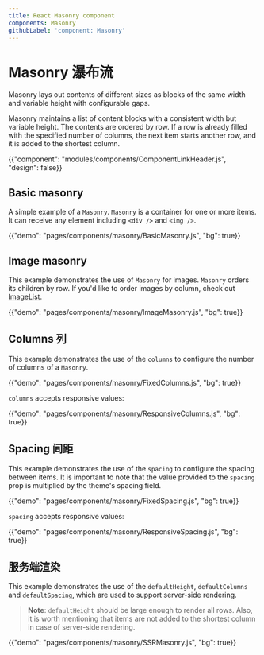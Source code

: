 ```yaml
---
title: React Masonry component
components: Masonry
githubLabel: 'component: Masonry'
---
```


# Masonry 瀑布流

<p class="description">Masonry lays out contents of different sizes as blocks of the same width and variable height with configurable gaps.</p>

Masonry maintains a list of content blocks with a consistent width but variable height. The contents are ordered by row. If a row is already filled with the specified number of columns, the next item starts another row, and it is added to the shortest column.

{{"component": "modules/components/ComponentLinkHeader.js", "design": false}}

## Basic masonry

A simple example of a `Masonry`. `Masonry` is a container for one or more items. It can receive any element including `<div />` and `<img />`.

{{"demo": "pages/components/masonry/BasicMasonry.js", "bg": true}}

## Image masonry

This example demonstrates the use of `Masonry` for images. `Masonry` orders its children by row. If you'd like to order images by column, check out [ImageList](/components/image-list/#masonry-image-list).

{{"demo": "pages/components/masonry/ImageMasonry.js", "bg": true}}

## Columns 列

This example demonstrates the use of the `columns` to configure the number of columns of a `Masonry`.

{{"demo": "pages/components/masonry/FixedColumns.js", "bg": true}}

`columns` accepts responsive values:

{{"demo": "pages/components/masonry/ResponsiveColumns.js", "bg": true}}

## Spacing 间距

This example demonstrates the use of the `spacing` to configure the spacing between items. It is important to note that the value provided to the `spacing` prop is multiplied by the theme's spacing field.

{{"demo": "pages/components/masonry/FixedSpacing.js", "bg": true}}

`spacing` accepts responsive values:

{{"demo": "pages/components/masonry/ResponsiveSpacing.js", "bg": true}}

## 服务端渲染

This example demonstrates the use of the `defaultHeight`, `defaultColumns` and `defaultSpacing`, which are used to support server-side rendering.

> **Note**: `defaultHeight` should be large enough to render all rows. Also, it is worth mentioning that items are not added to the shortest column in case of server-side rendering.

{{"demo": "pages/components/masonry/SSRMasonry.js", "bg": true}}
